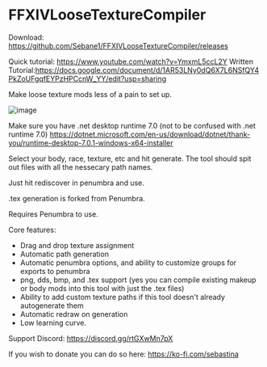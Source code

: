 # FFXIVLooseTextureCompiler

Download: https://github.com/Sebane1/FFXIVLooseTextureCompiler/releases

Quick tutorial: https://www.youtube.com/watch?v=YmxmL5ccL2Y
Written Tutorial:https://docs.google.com/document/d/1AR53LNy0dQ6X7L6NSfQY4PkZoUFgqfEYPzHPCcnW_YY/edit?usp=sharing


Make loose texture mods less of a pain to set up.

![image](https://i.gyazo.com/03566ace40a8c1ca4003e6e0b2418e4a.png)

Make sure you have .net desktop runtime 7.0 (not to be confused with .net runtime 7.0)
https://dotnet.microsoft.com/en-us/download/dotnet/thank-you/runtime-desktop-7.0.1-windows-x64-installer


Select your body, race, texture, etc and hit generate. The tool should spit out files with all the nessecary path names.

Just hit rediscover in penumbra and use.

.tex generation is forked from Penumbra.

Requires Penumbra to use.

Core features:
- Drag and drop texture assignment
- Automatic path generation
- Automatic penumbra options, and ability to customize groups for exports to penumbra
- png, dds, bmp, and .tex support (yes you can compile existing makeup or body mods into this tool with just the .tex files) 
- Ability to add custom texture paths if this tool doesn't already autogenerate them
- Automatic redraw on generation
- Low learning curve.


Support Discord: https://discord.gg/rtGXwMn7pX

If you wish to donate you can do so here: https://ko-fi.com/sebastina
